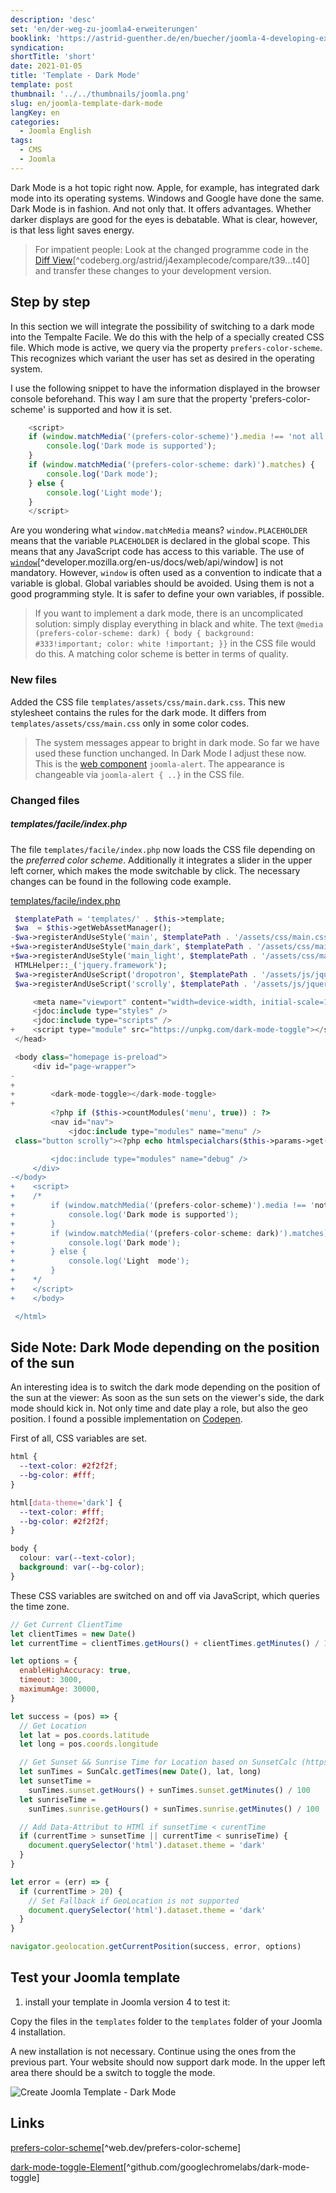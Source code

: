 ```yaml
---
description: 'desc'
set: 'en/der-weg-zu-joomla4-erweiterungen'
booklink: 'https://astrid-guenther.de/en/buecher/joomla-4-developing-extensions'
syndication:
shortTitle: 'short'
date: 2021-01-05
title: 'Template - Dark Mode'
template: post
thumbnail: '../../thumbnails/joomla.png'
slug: en/joomla-template-dark-mode
langKey: en
categories:
  - Joomla English
tags:
  - CMS
  - Joomla
---
```


Dark Mode is a hot topic right now. Apple, for example, has integrated dark mode into its operating systems. Windows and Google have done the same. Dark Mode is in fashion. And not only that. It offers advantages. Whether darker displays are good for the eyes is debatable. What is clear, however, is that less light saves energy.<!-- \index{template!dark mode} -->

> For impatient people: Look at the changed programme code in the [Diff View](https://codeberg.org/astrid/j4examplecode/compare/t39...t40)[^codeberg.org/astrid/j4examplecode/compare/t39...t40] and transfer these changes to your development version.

## Step by step

In this section we will integrate the possibility of switching to a dark mode into the Tempalte Facile. We do this with the help of a specially created CSS file. Which mode is active, we query via the property `prefers-color-scheme`. This recognizes which variant the user has set as desired in the operating system.

I use the following snippet to have the information displayed in the browser console beforehand. This way I am sure that the property 'prefers-color-scheme' is supported and how it is set.

```js
    <script>
    if (window.matchMedia('(prefers-color-scheme)').media !== 'not all') {
        console.log('Dark mode is supported');
    }
    if (window.matchMedia('(prefers-color-scheme: dark)').matches) {
        console.log('Dark mode');
    } else {
        console.log('Light mode');
    }
    </script>
```

Are you wondering what `window.matchMedia` means? `window.PLACEHOLDER` means that the variable `PLACEHOLDER` is declared in the global scope. This means that any JavaScript code has access to this variable. The use of [`window`](https://developer.mozilla.org/en-US/docs/Web/API/Window)[^developer.mozilla.org/en-us/docs/web/api/window] is not mandatory. However, `window` is often used as a convention to indicate that a variable is global. Global variables should be avoided. Using them is not a good programming style. It is safer to define your own variables, if possible.

> If you want to implement a dark mode, there is an uncomplicated solution: simply display everything in black and white. The text `@media (prefers-color-scheme: dark) { body { background: #333!important; color: white !important; }}` in the CSS file would do this. A matching color scheme is better in terms of quality.

### New files

Added the CSS file `templates/assets/css/main.dark.css`. This new stylesheet contains the rules for the dark mode. It differs from `templates/assets/css/main.css` only in some color codes.

> The system messages appear to bright in dark mode. So far we have used these function unchanged. In Dark Mode I adjust these now. This is the [web component](https://developer.mozilla.org/en/docs/Web/Web_Components) `joomla-alert`. The appearance is changeable via `joomla-alert { ..}` in the CSS file.

### Changed files

##### templates/facile/index.php

The file `templates/facile/index.php` now loads the CSS file depending on the _preferred color scheme_. Additionally it integrates a slider in the upper left corner, which makes the mode switchable by click. The necessary changes can be found in the following code example.

[templates/facile/index.php](https://codeberg.org/astrid/j4examplecode/src/branch/661edd39e639f8b76fa73f7d00054fcff61f5351/src/templates/facile/index.php)

```php {diff}
 $templatePath = 'templates/' . $this->template;
 $wa  = $this->getWebAssetManager();
-$wa->registerAndUseStyle('main', $templatePath . '/assets/css/main.css');
+$wa->registerAndUseStyle('main_dark', $templatePath . '/assets/css/main.dark.css', [], ['media' => '(prefers-color-scheme: dark)']);
+$wa->registerAndUseStyle('main_light', $templatePath . '/assets/css/main.css', [], ['media' => '(prefers-color-scheme: no-preference), (prefers-color-scheme: light)']);
 HTMLHelper::_('jquery.framework');
 $wa->registerAndUseScript('dropotron', $templatePath . '/assets/js/jquery.dropotron.min.js', [], ['defer' => true], []);
 $wa->registerAndUseScript('scrolly', $templatePath . '/assets/js/jquery.scrolly.min.js', [], ['defer' => true], []);

     <meta name="viewport" content="width=device-width, initial-scale=1.0">
     <jdoc:include type="styles" />
     <jdoc:include type="scripts" />
+    <script type="module" src="https://unpkg.com/dark-mode-toggle"></script>
 </head>

 <body class="homepage is-preload">
     <div id="page-wrapper">
-
+
+        <dark-mode-toggle></dark-mode-toggle>
+
         <?php if ($this->countModules('menu', true)) : ?>
         <nav id="nav">
             <jdoc:include type="modules" name="menu" />
 class="button scrolly"><?php echo htmlspecialchars($this->params->get('bannerBut

         <jdoc:include type="modules" name="debug" />
     </div>
-</body>
+    <script>
+    /*
+        if (window.matchMedia('(prefers-color-scheme)').media !== 'not all') {
+            console.log('Dark mode is supported');
+        }
+        if (window.matchMedia('(prefers-color-scheme: dark)').matches) {
+            console.log('Dark mode');
+        } else {
+            console.log('Light  mode');
+        }
+    */
+    </script>
+    </body>

 </html>
```

## Side Note: Dark Mode depending on the position of the sun

An interesting idea is to switch the dark mode depending on the position of the sun at the viewer: As soon as the sun sets on the viewer's side, the dark mode should kick in. Not only time and date play a role, but also the geo position. I found a possible implementation on [Codepen](https://codepen.io/ljardin/pen/jOyzwbN).

First of all, CSS variables are set.

```css
html {
  --text-color: #2f2f2f;
  --bg-color: #fff;
}

html[data-theme='dark'] {
  --text-color: #fff;
  --bg-color: #2f2f2f;
}

body {
  colour: var(--text-color);
  background: var(--bg-color);
}
```

These CSS variables are switched on and off via JavaScript, which queries the time zone.

```js
// Get Current ClientTime
let clientTimes = new Date()
let currentTime = clientTimes.getHours() + clientTimes.getMinutes() / 100

let options = {
  enableHighAccuracy: true,
  timeout: 3000,
  maximumAge: 30000,
}

let success = (pos) => {
  // Get Location
  let lat = pos.coords.latitude
  let long = pos.coords.longitude

  // Get Sunset && Sunrise Time for Location based on SunsetCalc (https://github.com/mourner/suncalc)
  let sunTimes = SunCalc.getTimes(new Date(), lat, long)
  let sunsetTime =
    sunTimes.sunset.getHours() + sunTimes.sunset.getMinutes() / 100
  let sunriseTime =
    sunTimes.sunrise.getHours() + sunTimes.sunrise.getMinutes() / 100

  // Add Data-Attribut to HTMl if sunsetTime < curentTime
  if (currentTime > sunsetTime || currentTime < sunriseTime) {
    document.querySelector('html').dataset.theme = 'dark'
  }
}

let error = (err) => {
  if (currentTime > 20) {
    // Set Fallback if GeoLocation is not supported
    document.querySelector('html').dataset.theme = 'dark'
  }
}

navigator.geolocation.getCurrentPosition(success, error, options)
```

## Test your Joomla template

1. install your template in Joomla version 4 to test it:

Copy the files in the `templates` folder to the `templates` folder of your Joomla 4 installation.

A new installation is not necessary. Continue using the ones from the previous part. Your website should now support dark mode. In the upper left area there should be a switch to toggle the mode.

![Create Joomla Template - Dark Mode](/images/j4x45x1.png)

## Links

[prefers-color-scheme](https://web.dev/prefers-color-scheme/)[^web.dev/prefers-color-scheme]

[dark-mode-toggle-Element](https://github.com/GoogleChromeLabs/dark-mode-toggle)[^github.com/googlechromelabs/dark-mode-toggle]
<img src="https://vg08.met.vgwort.de/na/d745baaac84d49ff8848211d50eb8c00" width="1" height="1" alt="">
